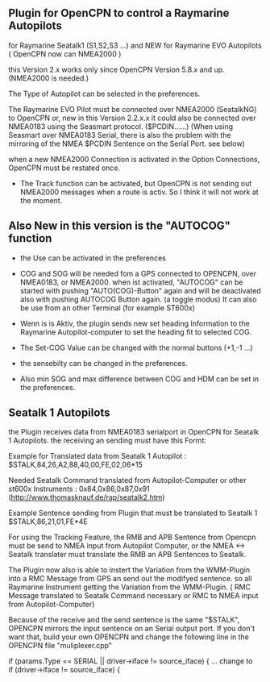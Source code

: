 Plugin for OpenCPN to control a Raymarine Autopilots
----------------------------------------------------
for Raymarine Seatalk1 (S1,S2,S3 ...)
and NEW for Raymarine EVO Autopilots  ( OpenCPN now can NMEA2000 ) 

this Version 2.x works only since OpenCPN Version 5.8.x and up. (NMEA2000 is needed.)

The Type of Autopilot can be selected in the preferences.

The Raymarine EVO Pilot must be connected over NMEA2000 (SeatalkNG) to OpenCPN or, new in this Version 2.2.x.x
it could also be connected over NMEA0183 using the Seasmart protocol. ($PCDIN......)
(When using Seasmart over NMEA0183 Serial, there is also the problem with the mirroring of the NMEA $PCDIN Sentence on the Serial Port. see below)

when a new NMEA2000 Connection is activated in the Option Connections, OpenCPN must be restated once.
- The Track function can be activated, but OpenCPN is not sending out NMEA2000 messages when a route is activ. So I think it will not work at the moment.

Also New in this version is the "AUTOCOG" function
-----------------------------------------------
- the Use can be activated in the preferences
- COG and SOG will be needed fom a GPS connected to OPENCPN, over NMEA0183, or NMEA2000.
when ist activated, "AUTOCOG" can be started with pushing "AUTO(COG)-Button" again and will be
deactivated also with pushing AUTOCOG Button again. (a toggle modus) 
It can also be use from an other Terminal (for example ST600x)

- Wenn is is Aktiv, the plugin sends new set heading Information to the Raymarine Autopilot-computer to set the heading fit to selected COG.
- The Set-COG Value can be changed with the normal buttons (+1,-1 ...)
- the sensebilty can be changed in the preferences.
- Also min SOG and max difference between COG and HDM can be set in the preferences.


Seatalk 1 Autopilots
---------------------
the Plugin receives data from NMEA0183 serialport in OpenCPN for Seatalk 1 Autopilots.
the receiving an sending must have this Formt:

Example for Translated data from Seatalk 1 Autopilot :
$STALK,84,26,A2,88,40,00,FE,02,06*15

Needed Seatalk Command translated from Autopilot-Computer or other st600x Instruments : 0x84,0x86,0x87,0x91
(http://www.thomasknauf.de/rap/seatalk2.htm)

Example Sentence sending from Plugin that must be translated to Seatalk 1
$STALK,86,21,01,FE*4E

For using the Tracking Feature, the RMB and APB Sentence from Opencpn must be send to NMEA input from Autopilot Computer,
or the NMEA <-> Seatalk translater must translate the RMB an APB Sentences to Seatalk.

The Plugin now also is able to instert the Variation from the WMM-Plugin into a RMC Message from GPS an send out the modifyed sentence.
so all Raymarine Instrument getting the Variation from the WMM-Plugin.
( RMC Message translated to Seatalk Command necessary or RMC to NMEA input from Autopilot-Computer)

Because of the receive and the send sentence is the same "$STALK", OPENCPN mirrors the input sentence on an Serial output port.
If you don't want that, build your own OPENCPN and change the following line in the OPENCPN file "muliplexer.cpp"

if (params.Type == SERIAL || driver->iface != source_iface) {
  ... change to    
if (driver->iface != source_iface) {
	

